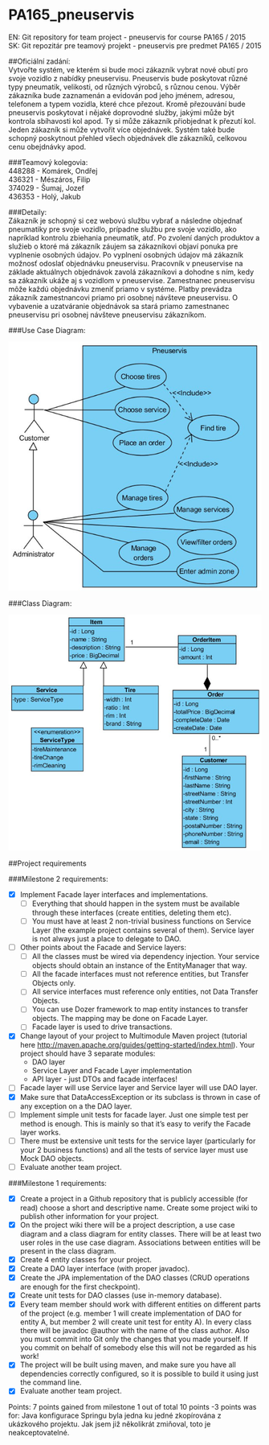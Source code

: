 # PA165_pneuservis  
EN: Git repository for team project - pneuservis for course PA165 / 2015  
SK: Git repozitár pre teamový projekt - pneuservis pre predmet PA165 / 2015  

##Oficiální zadání:  
Vytvořte systém, ve kterém si bude moci zákazník vybrat nové obutí pro svoje vozidlo z nabídky pneuservisu. Pneuservis bude poskytovat různé typy pneumatik, velikosti, od různých výrobců, s různou cenou. Výběr zákazníka bude zaznamenán a evidován pod jeho jménem, adresou, telefonem a typem vozidla, které chce přezout. Kromě přezouvání bude pneuservis poskytovat i nějaké doprovodné služby, jakými může být kontrola sbíhavosti kol apod. Ty si může zákazník přiobjednat k přezutí kol. Jeden zákazník si může vytvořit více objednávek. Systém také bude schopný poskytnout přehled všech objednávek dle zákazníků, celkovou cenu obejdnávky apod.

###Teamový kolegovia:  
448288 - Komárek, Ondřej  
436321 - Mészáros, Filip  
374029 - Šumaj, Jozef  
436353 - Holý, Jakub  

###Detaily:  
Zákazník je schopný si cez webovú službu vybrať a následne objednať pneumatiky pre svoje vozidlo, prípadne službu pre svoje vozidlo, ako napríklad kontrolu zbiehania pneumatík, atď. Po zvolení daných produktov a služieb o ktoré má zákazník záujem sa zákazníkovi objaví ponuka pre vyplnenie osobných údajov. Po vyplnení osobných údajov má zákazník možnosť odoslať objednávku pneuservisu. Pracovník v pneuservise na základe aktuálnych objednávok zavolá zákazníkovi a dohodne s ním, kedy sa zákazník ukáže aj s vozidlom v pneuservise. Zamestnanec pneuservisu môže každú objednávku zmeniť priamo v systéme. Platby prevádza zákazník zamestnancovi priamo pri osobnej návšteve pneuservisu. O vybavenie a uzatváranie objednávok sa stará priamo zamestnanec pneuservisu pri osobnej návšteve pneuservisu zákazníkom. 

###Use Case Diagram:

![alt tag](use_case_diagram.jpg)  


###Class Diagram: 

![alt tag](class_diagram.jpg)


##Project requirements

###Milestone 2 requirements:  
- [x] Implement Facade layer interfaces and implementations.
   - [ ] Everything that should happen in the system must be available through these interfaces (create entities, deleting them etc).
   - [ ] You must have at least 2 non-trivial business functions on Service Layer (the example project contains several of them). Service layer is not always just a place to delegate to DAO.
- [ ] Other points about the Facade and Service layers:
   - [ ] All the classes must be wired via dependency injection. Your service objects should obtain an instance of the EntityManager that way.
   - [ ] All the facade interfaces must not reference entities, but Transfer Objects only.
   - [ ] All service interfaces must reference only entities, not Data Transfer Objects.
   - [ ] You can use Dozer framework to map entity instances to transfer objects. The mapping may be done on Facade Layer.
   - [ ] Facade layer is used to drive transactions.
- [x] Change layout of your project to Multimodule Maven project (tutorial here http://maven.apache.org/guides/getting-started/index.html). Your project should have 3 separate modules:
   - DAO layer
   - Service Layer and Facade Layer implementation
   - API layer - just DTOs and facade interfaces!
- [ ] Facade layer will use Service layer and Service layer will use DAO layer.
- [x] Make sure that DataAccessException or its subclass is thrown in case of any exception on a the DAO layer.
- [ ] Implement simple unit tests for facade layer. Just one simple test per method is enough. This is mainly so that it’s easy to verify the Facade layer works.
- [ ] There must be extensive unit tests for the service layer (particularly for your 2 business functions) and all the tests of service layer must use Mock DAO objects.
- [ ] Evaluate another team project.

###Milestone 1 requirements:  
- [x] Create a project in a Github repository that is publicly accessible (for read) choose a short and descriptive name. Create some project wiki to publish other information for your project.
- [x] On the project wiki there will be a project description, a use case diagram and a class diagram for entity classes. There will be at least two user roles in the use case diagram. Associations between entities will be present in the class diagram.  
- [x] Create 4 entity classes for your project.
- [x] Create a DAO layer interface (with proper javadoc).
- [x] Create the JPA implementation of the DAO classes (CRUD operations are enough for the first checkpoint).
- [x] Create unit tests for DAO classes (use in-memory database).
- [x] Every team member should work with different entities on different parts of the project (e.g. member 1 will create implementation of DAO for entity A, but member 2 will create unit test for entity A). In every class there will  be javadoc @author with the name of the class author. Also you must commit into Git only the changes that you made yourself. If you commit on behalf of somebody else this will not be regarded as his work!
- [x] The project will be built using maven, and make sure you have all dependencies correctly configured, so it is possible to build it using just the command line.
- [x] Evaluate another team project.

Points:
7 points gained from milestone 1 out of total 10 points
-3 points was for: Java konfigurace Springu byla jedna ku jedné zkopírována z ukázkového projektu. Jak jsem již několikrát zmiňoval, toto je neakceptovatelné. 


